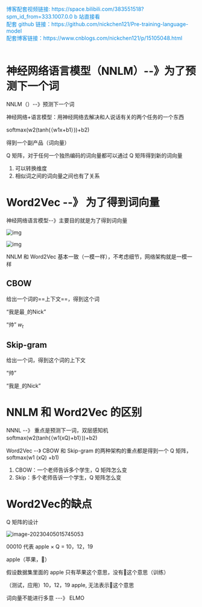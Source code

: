 <div><a href="https://space.bilibili.com/383551518?spm_id_from=333.1007.0.0" style="text-decoration: none; color: rgba(7, 137, 224, 1)" target="_blank">博客配套视频链接: https://space.bilibili.com/383551518?spm_id_from=333.1007.0.0  b 站直接看</a></div>

<div><a href="https://github.com/nickchen121/Pre-training-language-model" style="text-decoration: none; color: rgba(7, 137, 224, 1)" target="_blank">配套 github 链接：https://github.com/nickchen121/Pre-training-language-model</a></div>

<div><a href="https://www.cnblogs.com/nickchen121/p/16470443.html" style="text-decoration: none; color: rgba(7, 137, 224, 1)" target="_blank">配套博客链接：https://www.cnblogs.com/nickchen121/p/15105048.html</a></div><br>

# 神经网络语言模型（NNLM）--》为了预测下一个词

NNLM（）--》预测下一个词

神经网络+语言模型：用神经网络去解决和人说话有关的两个任务的一个东西

softmax(w2(tanh(（w1x+b1）))+b2)

得到一个副产品（词向量）

Q 矩阵，对于任何一个独热编码的词向量都可以通过 Q 矩阵得到新的词向量

1. 可以转换维度
2. 相似词之间的词向量之间也有了关系

# Word2Vec --》 为了得到词向量

神经网络语言模型--》主要目的就是为了得到词向量

![img](https://imgmd.oss-cn-shanghai.aliyuncs.com/BERT_IMG/%E7%A5%9E%E7%BB%8F%E7%BD%91%E7%BB%9C%E8%AF%AD%E8%A8%80%E6%A8%A1%E5%9E%8B.jpg)

![img](https://imgmd.oss-cn-shanghai.aliyuncs.com/BERT_IMG/word2vec.jpg)

NNLM 和 Word2Vec 基本一致（一模一样），不考虑细节，网络架构就是一模一样

## CBOW

给出一个词的==上下文==，得到这个词

“我是最`_`的Nick”

“帅” $w_t$

## Skip-gram

给出一个词，得到这个词的上下文

“帅”

“我是`_`的Nick”

# NNLM 和 Word2Vec 的区别

NNNL --》 重点是预测下一词，双层感知机softmax(w2(tanh(（w1(xQ)+b1）))+b2)

Word2Vec --》 CBOW 和 Skip-gram 的两种架构的重点都是得到一个 Q 矩阵，softmax(w1 (xQ) +b1)

1. CBOW：一个老师告诉多个学生，Q 矩阵怎么变
2. Skip：多个老师告诉一个学生，Q 矩阵怎么变

# Word2Vec的缺点

Q 矩阵的设计

![image-20230405015745053](C:\Users\wyzhw\AppData\Roaming\Typora\typora-user-images\image-20230405015745053.png)

00010 代表 apple × Q = 10，12，19

apple（苹果，）

假设数据集里面的 apple 只有苹果这个意思，没有这个意思（训练）



（测试，应用）10，12，19 apple, 无法表示这个意思



词向量不能进行多意 ---》 ELMO